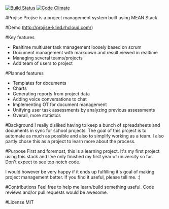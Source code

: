 [![Build Status](https://travis-ci.org/kristofferlind/projise.svg)](https://travis-ci.org/kristofferlind/projise)
[![Code Climate](https://codeclimate.com/github/kristofferlind/projise/badges/gpa.svg)](https://codeclimate.com/github/kristofferlind/projise)

#Projise
Projise is a project management system built using MEAN Stack.

#Demo
(http://projise-klind.rhcloud.com/)

#Key features
* Realtime multiuser task management loosely based on scrum
* Document management with markdown and result viewed in realtime
* Managing several teams/projects
* Add team of users to project

#Planned features
* Templates for documents
* Charts
* Generating reports from project data
* Adding voice conversations to chat
* Implementing OT for document management
* Unifying user task assessments by analyzing previous assessments
* Overall, more statistics

#Background
I really disliked having to keep a bunch of spreadsheets and documents in sync for school projects. The goal of this project is to automate as much as possible and also to simplify working as a team. I also partly chose this as a project to learn more about the process.

#Purpose
First and foremost, this is a learning project. It's my first project using this stack and I've only finished my first year of university so far. Don't expect to see top notch code.

I would however be very happy if it ends up fulfilling it's goal of making project management better. If you find it useful, please tell me. :)

#Contributions
Feel free to help me learn/build something useful. Code reviews and/or pull requests would be awesome.

#License
MIT
